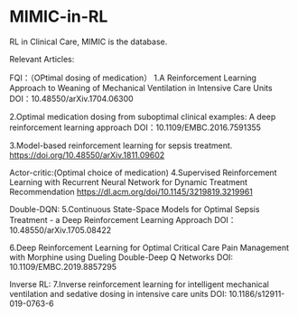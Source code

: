 # MIMIC-in-RL
RL in Clinical Care, MIMIC is the database.

Relevant Articles:

FQI：（OPtimal dosing of medication）
1.A Reinforcement Learning Approach to Weaning of Mechanical Ventilation in Intensive Care Units
DOI：10.48550/arXiv.1704.06300

2.Optimal medication dosing from suboptimal clinical examples: A deep reinforcement learning approach
DOI：10.1109/EMBC.2016.7591355

3.Model-based reinforcement learning for sepsis treatment.
https://doi.org/10.48550/arXiv.1811.09602



Actor-critic:(Optimal choice of medication)
4.Supervised Reinforcement Learning with Recurrent Neural Network for Dynamic Treatment Recommendation
https://dl.acm.org/doi/10.1145/3219819.3219961



Double-DQN:
5.Continuous State-Space Models for Optimal Sepsis Treatment - a Deep Reinforcement Learning Approach
DOI：10.48550/arXiv.1705.08422

6.Deep Reinforcement Learning for Optimal Critical Care Pain Management with Morphine using Dueling Double-Deep Q Networks
DOI: 10.1109/EMBC.2019.8857295



Inverse RL:
7.Inverse reinforcement learning for intelligent mechanical ventilation and sedative dosing in intensive care units
 DOI: 10.1186/s12911-019-0763-6
